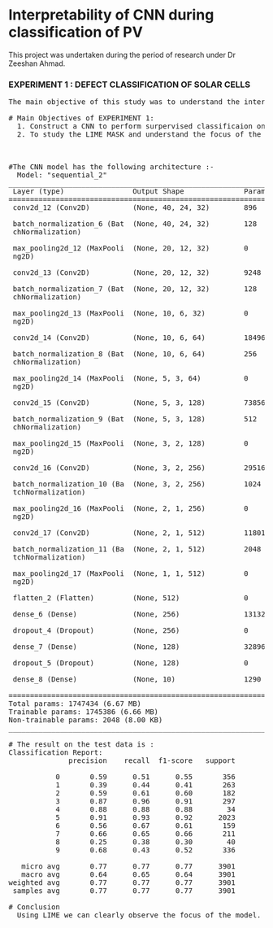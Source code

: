 # Interpretability of CNN during classification of PV

This project was undertaken during the period of research under Dr Zeeshan Ahmad. 

###  **EXPERIMENT 1 : DEFECT CLASSIFICATION OF SOLAR CELLS**

<pre>
The main objective of this study was to understand the interpretability of CNN models during defect classification by using LIME method.
  
# Main Objectives of EXPERIMENT 1:
  1. Construct a CNN to perform surpervised classificaion on "ELPV" dataset, classifying the solar modules to their respective defect types
  2. To study the LIME MASK and understand the focus of the model



#The CNN model has the following architecture :-
  Model: "sequential_2"
_________________________________________________________________
 Layer (type)                Output Shape              Param #   
=================================================================
 conv2d_12 (Conv2D)          (None, 40, 24, 32)        896       
                                                                 
 batch_normalization_6 (Bat  (None, 40, 24, 32)        128       
 chNormalization)                                                
                                                                 
 max_pooling2d_12 (MaxPooli  (None, 20, 12, 32)        0         
 ng2D)                                                           
                                                                 
 conv2d_13 (Conv2D)          (None, 20, 12, 32)        9248      
                                                                 
 batch_normalization_7 (Bat  (None, 20, 12, 32)        128       
 chNormalization)                                                
                                                                 
 max_pooling2d_13 (MaxPooli  (None, 10, 6, 32)         0         
 ng2D)                                                           
                                                                 
 conv2d_14 (Conv2D)          (None, 10, 6, 64)         18496     
                                                                 
 batch_normalization_8 (Bat  (None, 10, 6, 64)         256       
 chNormalization)                                                
                                                                 
 max_pooling2d_14 (MaxPooli  (None, 5, 3, 64)          0         
 ng2D)                                                           
                                                                 
 conv2d_15 (Conv2D)          (None, 5, 3, 128)         73856     
                                                                 
 batch_normalization_9 (Bat  (None, 5, 3, 128)         512       
 chNormalization)                                                
                                                                 
 max_pooling2d_15 (MaxPooli  (None, 3, 2, 128)         0         
 ng2D)                                                           
                                                                 
 conv2d_16 (Conv2D)          (None, 3, 2, 256)         295168    
                                                                 
 batch_normalization_10 (Ba  (None, 3, 2, 256)         1024      
 tchNormalization)                                               
                                                                 
 max_pooling2d_16 (MaxPooli  (None, 2, 1, 256)         0         
 ng2D)                                                           
                                                                 
 conv2d_17 (Conv2D)          (None, 2, 1, 512)         1180160   
                                                                 
 batch_normalization_11 (Ba  (None, 2, 1, 512)         2048      
 tchNormalization)                                               
                                                                 
 max_pooling2d_17 (MaxPooli  (None, 1, 1, 512)         0         
 ng2D)                                                           
                                                                 
 flatten_2 (Flatten)         (None, 512)               0         
                                                                 
 dense_6 (Dense)             (None, 256)               131328    
                                                                 
 dropout_4 (Dropout)         (None, 256)               0         
                                                                 
 dense_7 (Dense)             (None, 128)               32896     
                                                                 
 dropout_5 (Dropout)         (None, 128)               0         
                                                                 
 dense_8 (Dense)             (None, 10)                1290      
                                                                 
=================================================================
Total params: 1747434 (6.67 MB)
Trainable params: 1745386 (6.66 MB)
Non-trainable params: 2048 (8.00 KB)
_________________________________________________________________
  
# The result on the test data is :
Classification Report:
              precision    recall  f1-score   support

           0       0.59      0.51      0.55       356
           1       0.39      0.44      0.41       263
           2       0.59      0.61      0.60       182
           3       0.87      0.96      0.91       297
           4       0.88      0.88      0.88        34
           5       0.91      0.93      0.92      2023
           6       0.56      0.67      0.61       159
           7       0.66      0.65      0.66       211
           8       0.25      0.38      0.30        40
           9       0.68      0.43      0.52       336

   micro avg       0.77      0.77      0.77      3901
   macro avg       0.64      0.65      0.64      3901
weighted avg       0.77      0.77      0.77      3901
 samples avg       0.77      0.77      0.77      3901

# Conclusion 
  Using LIME we can clearly observe the focus of the model.
  
  
</pre>
